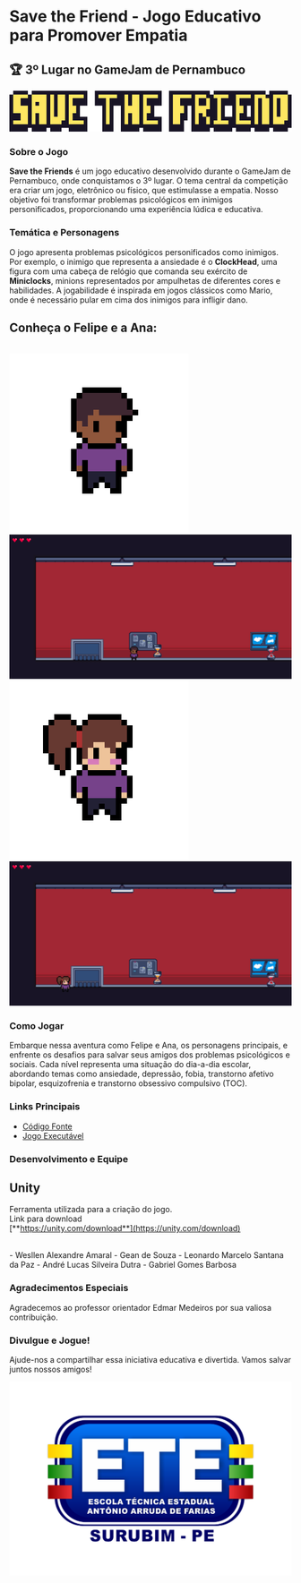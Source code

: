 # Save the Friend - Jogo Educativo para Promover Empatia

## 🏆 3º Lugar no GameJam de Pernambuco

![Save the Friends Logo](/Imagens/savethefriendfont.png)

### Sobre o Jogo

**Save the Friends** é um jogo educativo desenvolvido durante o GameJam de Pernambuco, onde conquistamos o 3º lugar. O tema central da competição era criar um jogo, eletrônico ou físico, que estimulasse a empatia. Nosso objetivo foi transformar problemas psicológicos em inimigos personificados, proporcionando uma experiência lúdica e educativa.

### Temática e Personagens

O jogo apresenta problemas psicológicos personificados como inimigos. Por exemplo, o inimigo que representa a ansiedade é o **ClockHead**, uma figura com uma cabeça de relógio que comanda seu exército de **Miniclocks**, minions representados por ampulhetas de diferentes cores e habilidades. A jogabilidade é inspirada em jogos clássicos como Mario, onde é necessário pular em cima dos inimigos para infligir dano.

## Conheça o Felipe e a Ana:

</br>

<img src="/Imagens/boy.gif" alt="boy gif"> 
 
<img src="/Imagens/boy-stage.png" alt="boy in the stage"> 

</br>

<img src="/Imagens/girl.gif" alt="girl gif"> 
 
<img src="/Imagens/girl-stage.png" alt="girl in the stage"> 

### Como Jogar

Embarque nessa aventura como Felipe e Ana, os personagens principais, e enfrente os desafios para salvar seus amigos dos problemas psicológicos e sociais. Cada nível representa uma situação do dia-a-dia escolar, abordando temas como ansiedade, depressão, fobia, transtorno afetivo bipolar, esquizofrenia e transtorno obsessivo compulsivo (TOC).

### Links Principais

- [Código Fonte](https://drive.google.com/drive/folders/11T89hfISIDi83k2KryipoOEah3qGZLpZ?usp=sharing)
- [Jogo Executável](/Jogo-Executável/executavel.zip)

### Desenvolvimento e Equipe

## Unity
Ferramenta utilizada para a criação do jogo.</br>
Link para download </br>
[**https://unity.com/download**](https://unity.com/download)

</br>
- Wesllen Alexandre Amaral
- Gean de Souza
- Leonardo Marcelo Santana da Paz
- André Lucas Silveira Dutra
- Gabriel Gomes Barbosa

### Agradecimentos Especiais

Agradecemos ao professor orientador Edmar Medeiros por sua valiosa contribuição.

### Divulgue e Jogue!

Ajude-nos a compartilhar essa iniciativa educativa e divertida. Vamos salvar juntos nossos amigos!

![ETE Logo](/Imagens/ete-logo.png)

